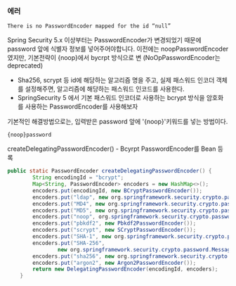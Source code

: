 ### 에러
```
There is no PasswordEncoder mapped for the id “null”
```
Spring Security 5.x 이상부터는 PasswordEncoder가 변경되었기 때문에 password 앞에 식별자 정보를 넣어주어야합니다.
이전에는 noopPasswordEncoder였지만, 기본전략이 {noop}에서 bycrpt 방식으로 변 (NoOpPasswordEncoder는 deprecated)
* Sha256, scrypt 등 id에 해당하는 알고리즘 명을 주고, 실제 패스워드 인코더 객체를 설정해주면, 알고리즘에 해당하는 패스워드 인코드를 사용한다.
* SpringSecurity 5 에서 기본 패스워드 인코더로 사용하는 bcrypt 방식을 암호화를 사용하는 PasswordEncoder를 사용해보자

기본적인 해결방법으로는, 입력받은 password 앞에 '{noop}'키워드를 넣는 방법이다. 
```
{noop}password
```
createDelegatingPasswordEncoder() - Bcyrpt PasswordEncoder를 Bean 등록

``` java
public static PasswordEncoder createDelegatingPasswordEncoder() {
		String encodingId = "bcrypt";
		Map<String, PasswordEncoder> encoders = new HashMap<>();
		encoders.put(encodingId, new BCryptPasswordEncoder());
		encoders.put("ldap", new org.springframework.security.crypto.password.LdapShaPasswordEncoder());
		encoders.put("MD4", new org.springframework.security.crypto.password.Md4PasswordEncoder());
		encoders.put("MD5", new org.springframework.security.crypto.password.MessageDigestPasswordEncoder("MD5"));
		encoders.put("noop", org.springframework.security.crypto.password.NoOpPasswordEncoder.getInstance());
		encoders.put("pbkdf2", new Pbkdf2PasswordEncoder());
		encoders.put("scrypt", new SCryptPasswordEncoder());
		encoders.put("SHA-1", new org.springframework.security.crypto.password.MessageDigestPasswordEncoder("SHA-1"));
		encoders.put("SHA-256",
				new org.springframework.security.crypto.password.MessageDigestPasswordEncoder("SHA-256"));
		encoders.put("sha256", new org.springframework.security.crypto.password.StandardPasswordEncoder());
		encoders.put("argon2", new Argon2PasswordEncoder());
		return new DelegatingPasswordEncoder(encodingId, encoders);
	}
```
